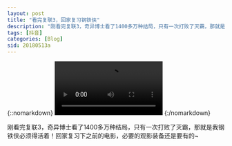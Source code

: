 ```yaml
---
layout: post
title: "看完复联3，回家复习钢铁侠"
description: "刚看完复联3，奇异博士看了1400多万种结局，只有一次打败了灭霸，那就是我钢铁侠必须得活着！回家复习下之前的电影，必要的观影装备还是要有的~"
tags: [抖音]
categories: [Blog]
sid: 20180513a
---
```


{::nomarkdown}
<video width=250 class="my-video" src="//up.yorry.cn/video/v0200fbd0000bbrgdg4eae1bqnfupcog.MP4" controls="controls">您的浏览器不支持 video 标签。</video>
{:/nomarkdown}

刚看完复联3，奇异博士看了1400多万种结局，只有一次打败了灭霸，那就是我钢铁侠必须得活着！回家复习下之前的电影，必要的观影装备还是要有的~